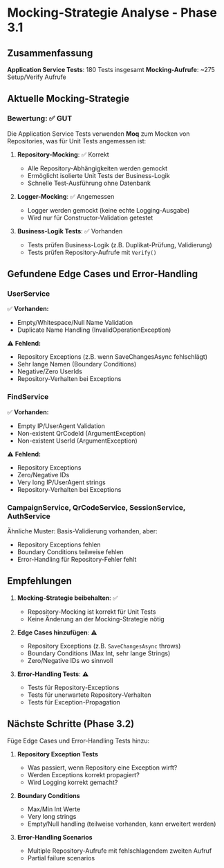 # Mocking-Strategie Analyse - Phase 3.1

## Zusammenfassung

**Application Service Tests**: 180 Tests insgesamt
**Mocking-Aufrufe**: ~275 Setup/Verify Aufrufe

## Aktuelle Mocking-Strategie

### Bewertung: ✅ **GUT**

Die Application Service Tests verwenden **Moq** zum Mocken von Repositories, was für Unit Tests angemessen ist:

1. **Repository-Mocking**: ✅ Korrekt
   - Alle Repository-Abhängigkeiten werden gemockt
   - Ermöglicht isolierte Unit Tests der Business-Logik
   - Schnelle Test-Ausführung ohne Datenbank

2. **Logger-Mocking**: ✅ Angemessen
   - Logger werden gemockt (keine echte Logging-Ausgabe)
   - Wird nur für Constructor-Validation getestet

3. **Business-Logik Tests**: ✅ Vorhanden
   - Tests prüfen Business-Logik (z.B. Duplikat-Prüfung, Validierung)
   - Tests prüfen Repository-Aufrufe mit `Verify()`

## Gefundene Edge Cases und Error-Handling

### UserService
✅ **Vorhanden:**
- Empty/Whitespace/Null Name Validation
- Duplicate Name Handling (InvalidOperationException)

⚠️ **Fehlend:**
- Repository Exceptions (z.B. wenn SaveChangesAsync fehlschlägt)
- Sehr lange Namen (Boundary Conditions)
- Negative/Zero UserIds
- Repository-Verhalten bei Exceptions

### FindService
✅ **Vorhanden:**
- Empty IP/UserAgent Validation
- Non-existent QrCodeId (ArgumentException)
- Non-existent UserId (ArgumentException)

⚠️ **Fehlend:**
- Repository Exceptions
- Zero/Negative IDs
- Very long IP/UserAgent strings
- Repository-Verhalten bei Exceptions

### CampaignService, QrCodeService, SessionService, AuthService
Ähnliche Muster: Basis-Validierung vorhanden, aber:
- Repository Exceptions fehlen
- Boundary Conditions teilweise fehlen
- Error-Handling für Repository-Fehler fehlt

## Empfehlungen

1. **Mocking-Strategie beibehalten**: ✅
   - Repository-Mocking ist korrekt für Unit Tests
   - Keine Änderung an der Mocking-Strategie nötig

2. **Edge Cases hinzufügen**: ⚠️
   - Repository Exceptions (z.B. `SaveChangesAsync` throws)
   - Boundary Conditions (Max Int, sehr lange Strings)
   - Zero/Negative IDs wo sinnvoll

3. **Error-Handling Tests**: ⚠️
   - Tests für Repository-Exceptions
   - Tests für unerwartete Repository-Verhalten
   - Tests für Exception-Propagation

## Nächste Schritte (Phase 3.2)

Füge Edge Cases und Error-Handling Tests hinzu:

1. **Repository Exception Tests**
   - Was passiert, wenn Repository eine Exception wirft?
   - Werden Exceptions korrekt propagiert?
   - Wird Logging korrekt gemacht?

2. **Boundary Conditions**
   - Max/Min Int Werte
   - Very long strings
   - Empty/Null handling (teilweise vorhanden, kann erweitert werden)

3. **Error-Handling Scenarios**
   - Multiple Repository-Aufrufe mit fehlschlagendem zweiten Aufruf
   - Partial failure scenarios

